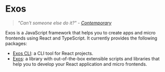 # Exos

> _"Can't someone else do it?" - [Contemporary](https://youtu.be/9nELGQPltR0?t=1m43s)_

Exos is a JavaScript framework that helps you to create apps and micro frontends using React and TypeScript. It currently provides the following packages:

- [Exos CLI](./packages/exos-cli): a CLI tool for React projects.
- [Exos](./packages/exos): a library with out-of-the-box extensible scripts and libraries that help you to develop your React application and micro frontends.
